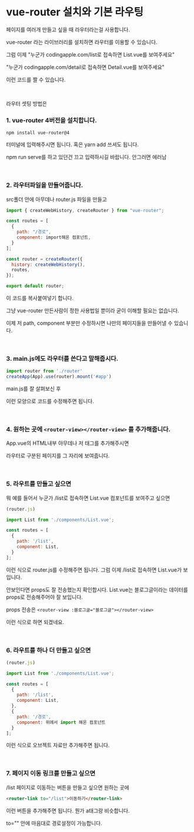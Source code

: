 # vue-router 설치와 기본 라우팅

페이지를 여러개 만들고 싶을 때 라우터라는걸 사용합니다. 

vue-router 라는 라이브러리를 설치하면 라우터를 이용할 수 있습니다.

그럼 이제 "누군가 codingapple.com/list로 접속하면 List.vue를 보여주세요"

"누군가 codingapple.com/detail로 접속하면 Detail.vue를 보여주세요"

이런 코드를 짤 수 있습니다. 

<br/>

라우터 셋팅 방법은 

### 1. vue-router 4버전을 설치합니다. 

`npm install vue-router@4`

터미널에 입력해주시면 됩니다. 혹은 yarn add 쓰셔도 됩니다.

npm run serve를 하고 있던건 끄고 입력하시길 바랍니다. 안그러면 에러남 

<br/>

### 2. 라우터파일을 만들어줍니다. 

src폴더 안에 아무데나 router.js 파일을 만들고 

```js
import { createWebHistory, createRouter } from "vue-router";

const routes = [
  {
    path: "/경로",
    component: import해온 컴포넌트,
  }
];

const router = createRouter({
  history: createWebHistory(),
  routes,
});

export default router; 
```

이 코드를 복사붙여넣기 합니다. 

 

그냥 vue-router 만든사람이 정한 사용법일 뿐이라 굳이 이해할 필요는 없습니다. 

이제 저 path, component 부분만 수정하시면 나만의 페이지들을 만들어낼 수 있습니다. 

<br/>

### 3. main.js에도 라우터를 쓴다고 말해줍시다.

```js
import router from './router'
createApp(App).use(router).mount('#app') 
```
main.js를 잘 살펴보신 후

이런 모양으로 코드를 수정해주면 됩니다. 

<br/>

### 4. 원하는 곳에 `<router-view></router-view>` 를 추가해줍니다. 

App.vue의 HTML내부 아무데나 저 태그를 추가해주시면

라우터로 구분된 페이지를 그 자리에 보여줍니다. 

<br/>

### 5. 라우트를 만들고 싶으면 

뭐 예를 들어서 누군가 /list로 접속하면 List.vue 컴포넌트를 보여주고 싶으면 

```js
(router.js)

import List from './components/List.vue';

const routes = [
  {
    path: '/list',
    component: List,
  }
];
```
이런 식으로 router.js를 수정해주면 됩니다. 그럼 이제 /list로 접속하면 List.vue가 보입니다.

안보인다면 props도 잘 전송했는지 확인합시다. List.vue는 블로그글이라는 데이터를 props로 전송해주어야 잘 보입니다. 

 

props 전송은 `<router-view :블로그글="블로그글"></router-view> `

이런 식으로 하면 되겠네요.

<br/>

### 6. 라우트를 하나 더 만들고 싶으면 

```js
(router.js)

import List from './components/List.vue';

const routes = [
  {
    path: '/list',
    component: List,
  },
  {
    path: '/경로',
    component: 위에서 import 해온 컴포넌트
  }
];
```
이런 식으로 오브젝트 자료만 추가해주면 됩니다. 

<br/>

### 7. 페이지 이동 링크를 만들고 싶으면 

/list 페이지로 이동하는 버튼을 만들고 싶으면 원하는 곳에 

```html
<router-link to="/list">이동하기</router-link>
```
이런 버튼을 추가해주면 됩니다. 뭔가 a태그랑 비슷합니다. 

to="" 안에 마음대로 경로설정이 가능합니다. 